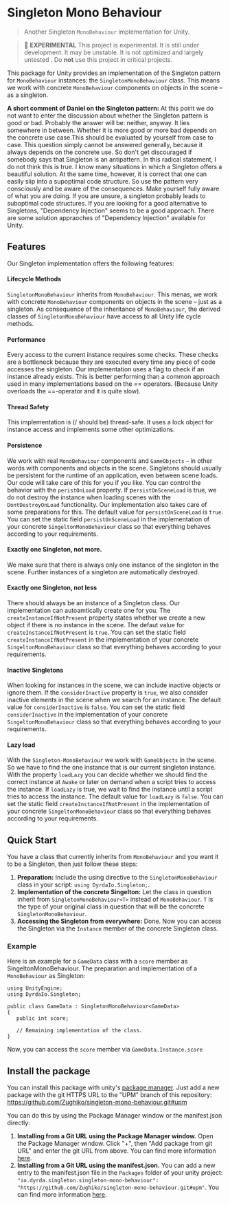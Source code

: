 # Singleton Mono Behaviour

> Another Singleton ```MonoBehaviour``` implementation for Unity. 

> 🧪 **EXPERIMENTAL** This project is experimental. It is still under development. It may be unstable. It is not optimized and largely untested . Do **not** use this project in critical projects. 

This package for Unity provides an implementation of the Singleton pattern for ```MonoBehaviour``` instances: the ```SingletonMonoBehaviour``` class. This means we work with concrete ```MonoBehaviour``` components on objects in the scene – as a singleton. 

**A short comment of Daniel on the Singleton pattern:** At this point we do not want to enter the discussion about whether the Singleton pattern is good or bad. Probably the answer will be: neither, anyway. It lies somewhere in between. Whether it is more good or more bad depends on the concrete use case.This should be evaluated by yourself from case to case. This question simply cannot be answered generally, because it always depends on the concrete use. So don't get discouraged if somebody says that Singleton is an antipattern. In this radical statement, I do not think this is true. I know many situations in which a Singleton offers a beautiful solution. At the same time, however, it is correct that one can easily slip into a supoptimal code structure. So use the pattern very consciously and be aware of the consequences. Make yourself fully aware of what you are doing. If you are unsure, a singleton probably leads to suboptimal code structures.
If you are looking for a good alternative to Singletons, "Dependency Injection" seems to be a good approach. There are some solution appraoches of "Dependency Injection" available for Unity.

## Features

Our Singleton implementation offers the following features:

#### Lifecycle Methods
```SingletonMonoBehaviour``` inherits from ```MonoBehaviour```. This menas, we work with concrete ```MonoBehaviour``` components on objects in the scene – just as a singleton. As consequence of the inheritance of   ```MonoBehaviour```, the derived classes of ```SingletonMonoBehaviour``` have access to all Unity life cycle methods.
#### Performance
Every access to the current instance requires some checks. These checks are a bottleneck because they are executed every time any piece of code accesses the singleton. Our implementation uses a flag to check if an instance already exists. This is better performing than a common approach used in many implementations based on the == operators. (Because Unity overloads the ==-operator and it is quite slow).
#### Thread Safety
This implementation is (/ should be) thread-safe. It uses a lock object for instance access and implements some other optimizations.
#### Persistence
We work with real ```MonoBehaviour``` components and ```GameObjects``` – in other words with components and objects in the scene. Singletons should usually be persistent for the runtime of an application, even between scene loads. Our code will take care of this for you if you like. You can control the behavior with the ```peristOnLoad``` property. If p```ersistOnSceneLoad``` is true, we do not destroy the instance when loading scenes with the ```DontDestroyOnLoad``` functionality. Our implementation also takes care of some preparations for this. The default value for ```persistOnSceneLoad``` is ```true```. You can set the static field ``persistOnSceneLoad`` in the implementation of your concrete ``SingeltonMonoBehaviour`` class so that everything behaves according to your requirements.
#### Exactly one Singleton, not more.
We make sure that there is always only one instance of the singleton in the scene. Further instances of a singleton are automatically destroyed.
#### Exactly one Singleton, not less
There should always be an instance of a Singleton class. Our implementation can autoamtically create one for you. The ```createInstanceIfNotPresent``` property states whether we create a new object if there is no instance in the scene. The defaut value for ```createInstanceIfNotPresent``` is ```true```. You can set the static field ```createInstanceIfNotPresent``` in the implementation of your concrete ```SingeltonMonoBehaviour``` class so that everything behaves according to your requirements.
#### Inactive Singletons
When looking for instances in the scene, we can include inactive objects or ignore them. If the ```considerInactive``` property is ```true```, we also consider inactive elements in the scene when we search for an instance. The default value for ```considerInactive``` is ```false```. You can set the static field ```considerInactive``` in the implementation of your concrete ```SingeltonMonoBehaviour``` class so that everything behaves according to your requirements.
#### Lazy load
With the ```Singleton-MonoBehaviour``` we work with ```GameObjects``` in the scene. So we have to find the one instance that is our current singleton instance. With the property ```loadLazy``` you can decide whether we should find the correct instance at ```Awake``` or later on demand when a script tries to access the instance. If ```loadLazy``` is true, we wait to find the instance until a script tries to access the instance. The default value for ```loadLazy``` is ```false```. You can set the static field ```createInstanceIfNotPresent``` in the implementation of your concrete ```SingeltonMonoBehaviour``` class so that everything behaves according to your requirements.

## Quick Start

You have a class that currently inherits from ```MonoBehaviour``` and you want it to be a Singleton, then just follow these steps:

1. **Preparation:** Include the using directive to the ```SingletonMonoBehaviour``` class in your script: ```using DyrdaIo.Singleton;```.
2. **Implementation of the concrete Singelton:** Let the class in question inherit from ```SingletonMonoBehaviour<T>``` instead of ```MonoBehaviour```. ```T``` is the type of your original class in question that will be the concrete ```SingletonMonoBehaviour```.
3. **Accessing the Singleton from everywhere:** Done. Now you can access the Singleton via the ```Instance``` member of the concrete Singleton class.

### Example

Here is an example for a ```GameData``` class with a ```score``` member as SingeltonMonoBehaviour.
The preparation and implementation of a ```MonoBehaviour``` as Singleton:

```
using UnityEngine;
using DyrdaIo.Singleton;

public class GameData : SingletonMonoBehaviour<GameData>
{
   public int score;
   
   // Remaining implementation of the class.
}
```

Now, you can access the ```score``` member via ```GameData.Instance.score```


## Install the package

You can install this package with unity's [package manager](https://docs.unity3d.com/Manual/PackagesList.html). Just add a new package with the git HTTPS URL to the "UPM" branch of this repository: https://github.com/Zughiko/singleton-mono-behaviour.git#upm

You can do this by using the Package Manager window or the manifest.json directly:

1. **Installing from a Git URL using the Package Manager window.** Open the Package Manager window. Click "+", then "Add package from git URL" and enter the git URL from above. You can find more information [here](https://docs.unity3d.com/Manual/upm-ui-giturl.html).
2. **Installing from a Git URL using the manifest.json.** You can add a new entry to the manifest.json file in the ``Packages`` folder of your unity project: ```"io.dyrda.singleton.singleton-mono-behaviour": "https://github.com/Zughiko/singleton-mono-behaviour.git#upm"```. You can find more information [here](https://docs.unity3d.com/Manual/upm-git.html).
 
